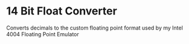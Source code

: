 # 14 Bit Float Converter
Converts decimals to the custom floating point format used by my Intel 4004 Floating Point Emulator
